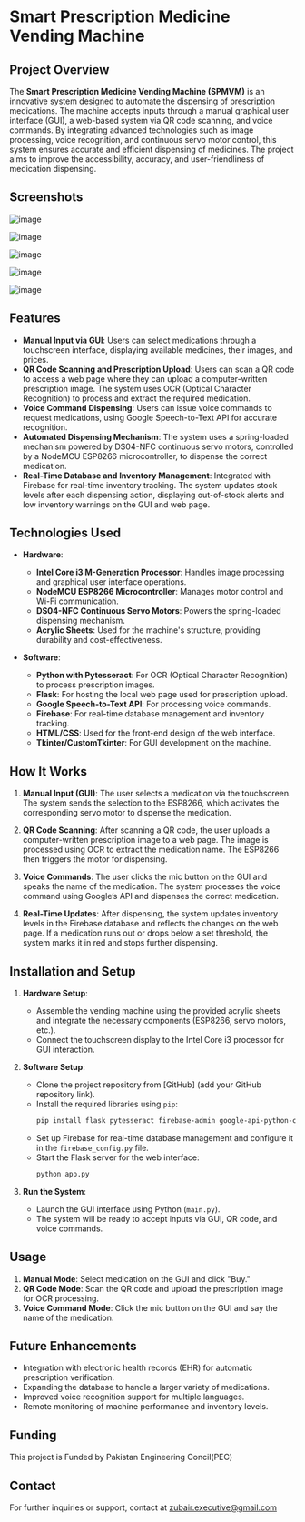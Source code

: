 # Smart Prescription Medicine Vending Machine

## Project Overview

The **Smart Prescription Medicine Vending Machine (SPMVM)** is an innovative system designed to automate the dispensing of prescription medications. The machine accepts inputs through a manual graphical user interface (GUI), a web-based system via QR code scanning, and voice commands. By integrating advanced technologies such as image processing, voice recognition, and continuous servo motor control, this system ensures accurate and efficient dispensing of medicines. The project aims to improve the accessibility, accuracy, and user-friendliness of medication dispensing.

## Screenshots

![image](https://github.com/user-attachments/assets/ff997168-4c95-4057-9401-9535effec5bc)

![image](https://github.com/user-attachments/assets/f85d1d2b-553c-4bab-ad9c-67b0c7545b40)

![image](https://github.com/user-attachments/assets/46891641-ba9c-4eae-8284-2c2135263d10)

![image](https://github.com/user-attachments/assets/83f3c1dc-1b3b-4224-99c3-8fedf1ba9219)

![image](https://github.com/user-attachments/assets/a592e287-3b12-4f2d-a916-77c264c7213b)

## Features

- **Manual Input via GUI**: Users can select medications through a touchscreen interface, displaying available medicines, their images, and prices.
- **QR Code Scanning and Prescription Upload**: Users can scan a QR code to access a web page where they can upload a computer-written prescription image. The system uses OCR (Optical Character Recognition) to process and extract the required medication.
- **Voice Command Dispensing**: Users can issue voice commands to request medications, using Google Speech-to-Text API for accurate recognition.
- **Automated Dispensing Mechanism**: The system uses a spring-loaded mechanism powered by DS04-NFC continuous servo motors, controlled by a NodeMCU ESP8266 microcontroller, to dispense the correct medication.
- **Real-Time Database and Inventory Management**: Integrated with Firebase for real-time inventory tracking. The system updates stock levels after each dispensing action, displaying out-of-stock alerts and low inventory warnings on the GUI and web page.

## Technologies Used

- **Hardware**:
  - **Intel Core i3 M-Generation Processor**: Handles image processing and graphical user interface operations.
  - **NodeMCU ESP8266 Microcontroller**: Manages motor control and Wi-Fi communication.
  - **DS04-NFC Continuous Servo Motors**: Powers the spring-loaded dispensing mechanism.
  - **Acrylic Sheets**: Used for the machine's structure, providing durability and cost-effectiveness.
  
- **Software**:
  - **Python with Pytesseract**: For OCR (Optical Character Recognition) to process prescription images.
  - **Flask**: For hosting the local web page used for prescription upload.
  - **Google Speech-to-Text API**: For processing voice commands.
  - **Firebase**: For real-time database management and inventory tracking.
  - **HTML/CSS**: Used for the front-end design of the web interface.
  - **Tkinter/CustomTkinter**: For GUI development on the machine.

## How It Works

1. **Manual Input (GUI)**: The user selects a medication via the touchscreen. The system sends the selection to the ESP8266, which activates the corresponding servo motor to dispense the medication.

2. **QR Code Scanning**: After scanning a QR code, the user uploads a computer-written prescription image to a web page. The image is processed using OCR to extract the medication name. The ESP8266 then triggers the motor for dispensing.

3. **Voice Commands**: The user clicks the mic button on the GUI and speaks the name of the medication. The system processes the voice command using Google’s API and dispenses the correct medication.

4. **Real-Time Updates**: After dispensing, the system updates inventory levels in the Firebase database and reflects the changes on the web page. If a medication runs out or drops below a set threshold, the system marks it in red and stops further dispensing.

## Installation and Setup

1. **Hardware Setup**:
   - Assemble the vending machine using the provided acrylic sheets and integrate the necessary components (ESP8266, servo motors, etc.).
   - Connect the touchscreen display to the Intel Core i3 processor for GUI interaction.

2. **Software Setup**:
   - Clone the project repository from [GitHub] (add your GitHub repository link).
   - Install the required libraries using `pip`:
     ```bash
     pip install flask pytesseract firebase-admin google-api-python-client
     ```
   - Set up Firebase for real-time database management and configure it in the `firebase_config.py` file.
   - Start the Flask server for the web interface:
     ```bash
     python app.py
     ```

3. **Run the System**:
   - Launch the GUI interface using Python (`main.py`).
   - The system will be ready to accept inputs via GUI, QR code, and voice commands.

## Usage

1. **Manual Mode**: Select medication on the GUI and click "Buy."
2. **QR Code Mode**: Scan the QR code and upload the prescription image for OCR processing.
3. **Voice Command Mode**: Click the mic button on the GUI and say the name of the medication.

## Future Enhancements

- Integration with electronic health records (EHR) for automatic prescription verification.
- Expanding the database to handle a larger variety of medications.
- Improved voice recognition support for multiple languages.
- Remote monitoring of machine performance and inventory levels.

## Funding

This project is Funded by Pakistan Engineering Concil(PEC)

## Contact

For further inquiries or support, contact at zubair.executive@gmail.com
